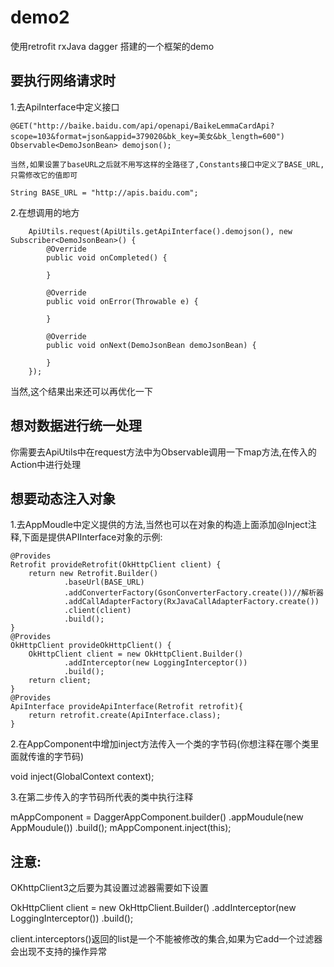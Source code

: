 # demo2
使用retrofit rxJava dagger 搭建的一个框架的demo

## 要执行网络请求时

1.去ApiInterface中定义接口

    @GET("http://baike.baidu.com/api/openapi/BaikeLemmaCardApi?scope=103&format=json&appid=379020&bk_key=美女&bk_length=600")
    Observable<DemoJsonBean> demojson();

    当然,如果设置了baseURL之后就不用写这样的全路径了,Constants接口中定义了BASE_URL,只需修改它的值即可

    String BASE_URL = "http://apis.baidu.com";

2.在想调用的地方

        ApiUtils.request(ApiUtils.getApiInterface().demojson(), new Subscriber<DemoJsonBean>() {
            @Override
            public void onCompleted() {
                
            }

            @Override
            public void onError(Throwable e) {

            }

            @Override
            public void onNext(DemoJsonBean demoJsonBean) {

            }
        });
        
当然,这个结果出来还可以再优化一下

## 想对数据进行统一处理

你需要去ApiUtils中在request方法中为Observable调用一下map方法,在传入的Action中进行处理

## 想要动态注入对象

1.去AppMoudle中定义提供的方法,当然也可以在对象的构造上面添加@Inject注释,下面是提供APIInterface对象的示例:

    @Provides
    Retrofit provideRetrofit(OkHttpClient client) {
        return new Retrofit.Builder()
                .baseUrl(BASE_URL)
                .addConverterFactory(GsonConverterFactory.create())//解析器
                .addCallAdapterFactory(RxJavaCallAdapterFactory.create())
                .client(client)
                .build();
    }
    @Provides
    OkHttpClient provideOkHttpClient() {
        OkHttpClient client = new OkHttpClient.Builder()
                .addInterceptor(new LoggingInterceptor())
                .build();
        return client;
    }
    @Provides
    ApiInterface provideApiInterface(Retrofit retrofit){
        return retrofit.create(ApiInterface.class);
    }

2.在AppComponent中增加inject方法传入一个类的字节码(你想注释在哪个类里面就传谁的字节码)

void inject(GlobalContext context);

3.在第二步传入的字节码所代表的类中执行注释

mAppComponent = DaggerAppComponent.builder()
				.appMoudule(new AppMoudule())
				.build();
		mAppComponent.inject(this);

## 注意:

 OKhttpClient3之后要为其设置过滤器需要如下设置

 OkHttpClient client = new OkHttpClient.Builder()
                 .addInterceptor(new LoggingInterceptor())
                 .build();


  client.interceptors()返回的list是一个不能被修改的集合,如果为它add一个过滤器会出现不支持的操作异常